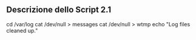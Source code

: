 ## Descrizione dello Script 2.1
 
cd /var/log
cat /dev/null > messages
cat /dev/null > wtmp
echo "Log files cleaned up."
